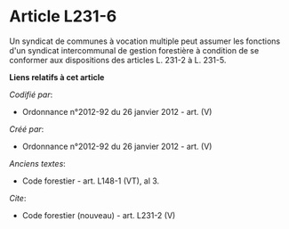 # Article L231-6

Un syndicat de communes à vocation multiple peut assumer les fonctions d'un syndicat intercommunal de gestion forestière à
condition de se conformer aux dispositions des articles L. 231-2 à L. 231-5.

**Liens relatifs à cet article**

_Codifié par_:

  - Ordonnance n°2012-92 du 26 janvier 2012 - art. (V)

_Créé par_:

  - Ordonnance n°2012-92 du 26 janvier 2012 - art. (V)

_Anciens textes_:

  - Code forestier - art. L148-1 (VT), al 3.

_Cite_:

  - Code forestier (nouveau) - art. L231-2 (V)
